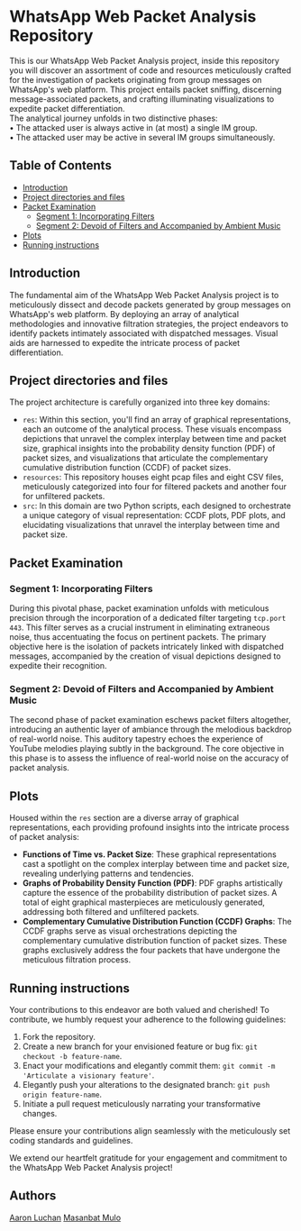 # WhatsApp Web Packet Analysis Repository

This is our WhatsApp Web Packet Analysis project, inside this repository you will discover an assortment of code and resources meticulously crafted for the investigation of packets originating from group messages on WhatsApp's web platform. 
This project entails packet sniffing, discerning message-associated packets, and crafting illuminating visualizations to expedite packet differentiation.  
The analytical journey unfolds in two distinctive phases:  
• The attacked user is always active in (at most) a single IM group.  
• The attacked user may be active in several IM groups simultaneously.   

## Table of Contents

- [Introduction](#introduction)
- [Project directories and files](#project-layout)
- [Packet Examination](#packet-examination)
  - [Segment 1: Incorporating Filters](#segment-1-incorporating-filters)
  - [Segment 2: Devoid of Filters and Accompanied by Ambient Music](#segment-2-devoid-of-filters-and-accompanied-by-ambient-music)
- [Plots](#plots)
- [Running instructions](#Running-instructionsn)

## Introduction

The fundamental aim of the WhatsApp Web Packet Analysis project is to meticulously dissect and decode packets generated by group messages on WhatsApp's web platform. By deploying an array of analytical methodologies and innovative filtration strategies, the project endeavors to identify packets intimately associated with dispatched messages. Visual aids are harnessed to expedite the intricate process of packet differentiation.

## Project directories and files

The project architecture is carefully organized into three key domains:

- `res`: Within this section, you'll find an array of graphical representations, each an outcome of the analytical process. These visuals encompass depictions that unravel the complex interplay between time and packet size, graphical insights into the probability density function (PDF) of packet sizes, and visualizations that articulate the complementary cumulative distribution function (CCDF) of packet sizes.
- `resources`: This repository houses eight pcap files and eight CSV files, meticulously categorized into four for filtered packets and another four for unfiltered packets.  
- `src`: In this domain are two Python scripts, each designed to orchestrate a unique category of visual representation: CCDF plots, PDF plots, and elucidating visualizations that unravel the interplay between time and packet size.

## Packet Examination

### Segment 1: Incorporating Filters

During this pivotal phase, packet examination unfolds with meticulous precision through the incorporation of a dedicated filter targeting `tcp.port 443`. This filter serves as a crucial instrument in eliminating extraneous noise, thus accentuating the focus on pertinent packets. The primary objective here is the isolation of packets intricately linked with dispatched messages, accompanied by the creation of visual depictions designed to expedite their recognition.

### Segment 2: Devoid of Filters and Accompanied by Ambient Music

The second phase of packet examination eschews packet filters altogether, introducing an authentic layer of ambiance through the melodious backdrop of real-world noise. This auditory tapestry echoes the experience of YouTube melodies playing subtly in the background. The core objective in this phase is to assess the influence of real-world noise on the accuracy of packet analysis.

## Plots

Housed within the `res` section are a diverse array of graphical representations, each providing profound insights into the intricate process of packet analysis:

- **Functions of Time vs. Packet Size**: These graphical representations cast a spotlight on the complex interplay between time and packet size, revealing underlying patterns and tendencies.
- **Graphs of Probability Density Function (PDF)**: PDF graphs artistically capture the essence of the probability distribution of packet sizes. A total of eight graphical masterpieces are meticulously generated, addressing both filtered and unfiltered packets.
- **Complementary Cumulative Distribution Function (CCDF) Graphs**: The CCDF graphs serve as visual orchestrations depicting the complementary cumulative distribution function of packet sizes. These graphs exclusively address the four packets that have undergone the meticulous filtration process.

## Running instructions

Your contributions to this endeavor are both valued and cherished! To contribute, we humbly request your adherence to the following guidelines:

1. Fork the repository.
2. Create a new branch for your envisioned feature or bug fix: `git checkout -b feature-name`.
3. Enact your modifications and elegantly commit them: `git commit -m 'Articulate a visionary feature'`.
4. Elegantly push your alterations to the designated branch: `git push origin feature-name`.
5. Initiate a pull request meticulously narrating your transformative changes.

Please ensure your contributions align seamlessly with the meticulously set coding standards and guidelines.

We extend our heartfelt gratitude for your engagement and commitment to the WhatsApp Web Packet Analysis project!



## Authors

[Aaron Luchan](https://github.com/aronl096)
[Masanbat Mulo ](https://github.com/Masanbat12)
